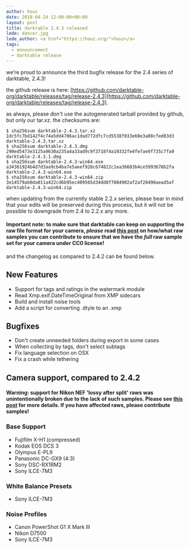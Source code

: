 ```yaml
---
author: houz
date: 2018-04-24 12:00:00+00:00
layout: post
title: darktable 2.4.3 released
lede: dancer.jpg
lede_author: <a href="https://houz.org/">houz</a>
tags:
  - announcement
  - darktable release
---
```

we’re proud to announce the third bugfix release for the 2.4 series of darktable, 2.4.3!

the github release is here: [https://github.com/darktable-org/darktable/releases/tag/release-2.4.3](https://github.com/darktable-org/darktable/releases/tag/release-2.4.3).

as always, please don't use the autogenerated tarball provided by github, but only our tar.xz. the checksums are:

```
$ sha256sum darktable-2.4.3.tar.xz
1dc5fc7bd142f4c74a5dd4706ac1dad772dfc7cd5538f033e60e3a08cfed03d3 darktable-2.4.3.tar.xz
$ sha256sum darktable-2.4.3.dmg
290ed5473e3125a9630a235a4a33ad9c9f3718f4a10332fe4fe7ae9f735c7fa9 darktable-2.4.3.1.dmg
$ sha256sum darktable-2.4.3-win64.exe
a34361924b4d7d3aa9cb4ba7e5aeef928c674822c1ea36603b4ce5993678b2fa darktable-2.4.3-win64.exe
$ sha256sum darktable-2.4.3-win64.zip
3e14579ab0da011a422cd6b95ec409565d34dd8f7084902af2af28496aead5af darktable-2.4.3-win64.zip
```

when updating from the currently stable 2.2.x series, please bear in mind that your edits will be preserved during this process, but it will not be possible to downgrade from 2.4 to 2.2.x any more.

#### Important note: to make sure that darktable can keep on supporting the raw file format for your camera, *please* read [this post](https://discuss.pixls.us/t/raw-samples-wanted/5420?u=lebedevri) on how/what raw samples you can contribute to ensure that we have the *full* raw sample set for your camera under CC0 license!

and the changelog as compared to 2.4.2 can be found below.

## New Features

- Support for tags and ratings in the watermark module
- Read Xmp.exif.DateTimeOriginal from XMP sidecars
- Build and install noise tools
- Add a script for converting .dtyle to an .xmp

## Bugfixes

- Don't create unneeded folders during export in some cases
- When collecting by tags, don't select subtags
- Fix language selection on OSX
- Fix a crash while tethering

## Camera support, compared to 2.4.2

#### Warning: support for Nikon NEF 'lossy after split' raws was unintentionally broken due to the lack of such samples. Please see [this post](https://discuss.pixls.us/t/nikon-a-specific-raw-sample-wanted/5483?u=lebedevri) for more details. If you have affected raws, please contribute samples!

### Base Support

- Fujifilm X-H1 (compressed)
- Kodak EOS DCS 3
- Olympus E-PL9
- Panasonic DC-GX9 (4:3)
- Sony DSC-RX1RM2
- Sony ILCE-7M3

### White Balance Presets

- Sony ILCE-7M3

### Noise Profiles

- Canon PowerShot G1 X Mark III
- Nikon D7500
- Sony ILCE-7M3
